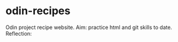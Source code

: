 # odin-recipes
Odin project recipe website. 
Aim: practice html and git skills to date.
Reflection: 